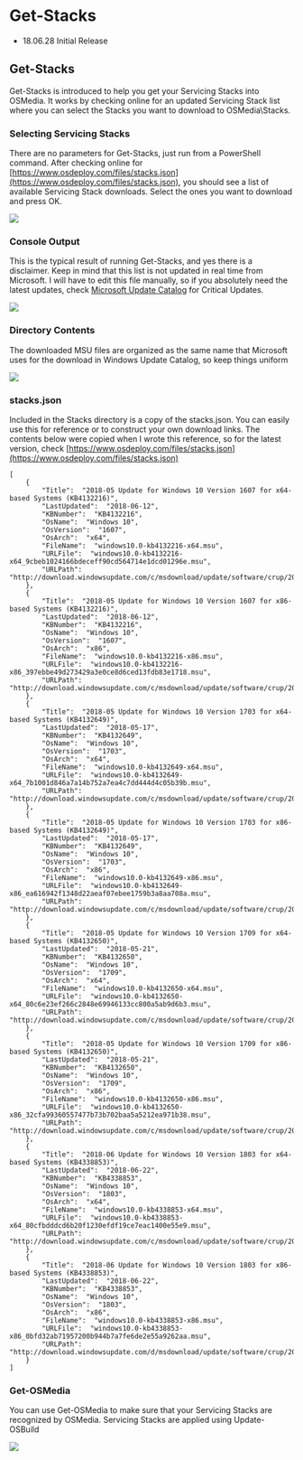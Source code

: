 # Get-Stacks

* 18.06.28 Initial Release

## Get-Stacks

Get-Stacks is introduced to help you get your Servicing Stacks into OSMedia. It works by checking online for an updated Servicing Stack list where you can select the Stacks you want to download to OSMedia\Stacks.

### Selecting Servicing Stacks

There are no parameters for Get-Stacks, just run from a PowerShell command. After checking online for [https://www.osdeploy.com/files/stacks.json](https://www.osdeploy.com/files/stacks.json), you should see a list of available Servicing Stack downloads. Select the ones you want to download and press OK.

![](../../.gitbook/assets/2018-06-27_22-32-19.png)

### Console Output

This is the typical result of running Get-Stacks, and yes there is a disclaimer. Keep in mind that this list is not updated in real time from Microsoft. I will have to edit this file manually, so if you absolutely need the latest updates, check [Microsoft Update Catalog](https://www.catalog.update.microsoft.com/Home.aspx) for Critical Updates.

![](../../.gitbook/assets/2018-06-27_22-37-58.png)

### Directory Contents

The downloaded MSU files are organized as the same name that Microsoft uses for the download in Windows Update Catalog, so keep things uniform

![](../../.gitbook/assets/2018-06-27_22-58-26.png)

### stacks.json

Included in the Stacks directory is a copy of the stacks.json. You can easily use this for reference or to construct your own download links. The contents below were copied when I wrote this reference, so for the latest version, check [https://www.osdeploy.com/files/stacks.json](https://www.osdeploy.com/files/stacks.json)

```text
[
    {
        "Title":  "2018-05 Update for Windows 10 Version 1607 for x64-based Systems (KB4132216)",
        "LastUpdated":  "2018-06-12",
        "KBNumber":  "KB4132216",
        "OsName":  "Windows 10",
        "OsVersion":  "1607",
        "OsArch":  "x64",
        "FileName":  "windows10.0-kb4132216-x64.msu",
        "URLFile":  "windows10.0-kb4132216-x64_9cbeb1024166bdeceff90cd564714e1dcd01296e.msu",
        "URLPath":  "http://download.windowsupdate.com/c/msdownload/update/software/crup/2018/05/"
    },
    {
        "Title":  "2018-05 Update for Windows 10 Version 1607 for x86-based Systems (KB4132216)",
        "LastUpdated":  "2018-06-12",
        "KBNumber":  "KB4132216",
        "OsName":  "Windows 10",
        "OsVersion":  "1607",
        "OsArch":  "x86",
        "FileName":  "windows10.0-kb4132216-x86.msu",
        "URLFile":  "windows10.0-kb4132216-x86_397ebbe49d273429a3e0ce8d6ced13fdb83e1718.msu",
        "URLPath":  "http://download.windowsupdate.com/c/msdownload/update/software/crup/2018/05/"
    },
    {
        "Title":  "2018-05 Update for Windows 10 Version 1703 for x64-based Systems (KB4132649)",
        "LastUpdated":  "2018-05-17",
        "KBNumber":  "KB4132649",
        "OsName":  "Windows 10",
        "OsVersion":  "1703",
        "OsArch":  "x64",
        "FileName":  "windows10.0-kb4132649-x64.msu",
        "URLFile":  "windows10.0-kb4132649-x64_7b1001d846a7a14b752a7ea4c7dd444d4c05b39b.msu",
        "URLPath":  "http://download.windowsupdate.com/c/msdownload/update/software/crup/2018/05/"
    },
    {
        "Title":  "2018-05 Update for Windows 10 Version 1703 for x86-based Systems (KB4132649)",
        "LastUpdated":  "2018-05-17",
        "KBNumber":  "KB4132649",
        "OsName":  "Windows 10",
        "OsVersion":  "1703",
        "OsArch":  "x86",
        "FileName":  "windows10.0-kb4132649-x86.msu",
        "URLFile":  "windows10.0-kb4132649-x86_ea616942f1348d22aeaf07ebee1759b3a8aa708a.msu",
        "URLPath":  "http://download.windowsupdate.com/c/msdownload/update/software/crup/2018/05/"
    },
    {
        "Title":  "2018-05 Update for Windows 10 Version 1709 for x64-based Systems (KB4132650)",
        "LastUpdated":  "2018-05-21",
        "KBNumber":  "KB4132650",
        "OsName":  "Windows 10",
        "OsVersion":  "1709",
        "OsArch":  "x64",
        "FileName":  "windows10.0-kb4132650-x64.msu",
        "URLFile":  "windows10.0-kb4132650-x64_80c6e23ef266c2848e69946133cc800a5ab9d6b3.msu",
        "URLPath":  "http://download.windowsupdate.com/c/msdownload/update/software/crup/2018/05/"
    },
    {
        "Title":  "2018-05 Update for Windows 10 Version 1709 for x86-based Systems (KB4132650)",
        "LastUpdated":  "2018-05-21",
        "KBNumber":  "KB4132650",
        "OsName":  "Windows 10",
        "OsVersion":  "1709",
        "OsArch":  "x86",
        "FileName":  "windows10.0-kb4132650-x86.msu",
        "URLFile":  "windows10.0-kb4132650-x86_32cfa99360557477b73b702baa5a5212ea971b38.msu",
        "URLPath":  "http://download.windowsupdate.com/c/msdownload/update/software/crup/2018/05/"
    },
    {
        "Title":  "2018-06 Update for Windows 10 Version 1803 for x64-based Systems (KB4338853)",
        "LastUpdated":  "2018-06-22",
        "KBNumber":  "KB4338853",
        "OsName":  "Windows 10",
        "OsVersion":  "1803",
        "OsArch":  "x64",
        "FileName":  "windows10.0-kb4338853-x64.msu",
        "URLFile":  "windows10.0-kb4338853-x64_80cfbdddcd6b20f1230efdf19ce7eac1400e55e9.msu",
        "URLPath":  "http://download.windowsupdate.com/c/msdownload/update/software/crup/2018/06/"
    },
    {
        "Title":  "2018-06 Update for Windows 10 Version 1803 for x86-based Systems (KB4338853)",
        "LastUpdated":  "2018-06-22",
        "KBNumber":  "KB4338853",
        "OsName":  "Windows 10",
        "OsVersion":  "1803",
        "OsArch":  "x86",
        "FileName":  "windows10.0-kb4338853-x86.msu",
        "URLFile":  "windows10.0-kb4338853-x86_0bfd32ab71957200b944b7a7fe6de2e55a9262aa.msu",
        "URLPath":  "http://download.windowsupdate.com/d/msdownload/update/software/crup/2018/06/"
    }
]
```

### Get-OSMedia

You can use Get-OSMedia to make sure that your Servicing Stacks are recognized by OSMedia. Servicing Stacks are applied using Update-OSBuild

![](../../.gitbook/assets/2018-06-27_22-43-06.png)


